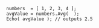 
```luceescript+trycf
	numbers  = [ 1, 2, 3, 4 ];
	avgValue = numbers.Avg(  );
	Echo( avgValue ); // outputs 2.5
```